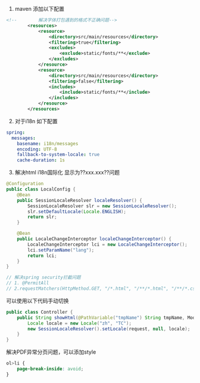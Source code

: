 <!--/*@thymesVar id="company" type="com.ethan.system.pdf.controller.dto.Company"*/-->
<!--👆👆上述用法解决解析Intellij提示问题👆👆 @{see https://youtrack.jetbrains.com/issue/IDEA-290739/Thymeleaf-the-thymesVar-comment-for-fields-of-a-fragment-Object-param-intermittent-uncertainty-does-not-work} -->
<!--👇👇当此fragment继续嵌套子fragment的时候，子fragment需要使用以下注释 👇👇 @{see https://stackoverflow.com/questions/37774928/is-there-a-way-to-pass-parameters-to-thymeleaf-includes} -->
<!--@thymesVar id="data" type="com.ethan.system.pdf.controller.dto.Company"-->


1. maven 添加以下配置
```xml
<!--        解决字体打包遇到的格式不正确问题-->
        <resources>
            <resource>
                <directory>src/main/resources</directory>
                <filtering>true</filtering>
                <excludes>
                    <exclude>static/fonts/**</exclude>
                </excludes>
            </resource>
            <resource>
                <directory>src/main/resources</directory>
                <filtering>false</filtering>
                <includes>
                    <include>static/fonts/**</include>
                </includes>
            </resource>
        </resources>
```
2. 对于i18n 如下配置
```yaml
spring:
  messages:
    basename: i18n/messages
    encoding: UTF-8
    fallback-to-system-locale: true
    cache-duration: 1s
```

3. 解决html i18n国际化 显示为??xxx.xxx??问题
```java
@Configuration
public class LocalConfig {
    @Bean
    public SessionLocaleResolver localeResolver() {
        SessionLocaleResolver slr = new SessionLocaleResolver();
        slr.setDefaultLocale(Locale.ENGLISH);
        return slr;
    }

    @Bean
    public LocaleChangeInterceptor localeChangeInterceptor() {
        LocaleChangeInterceptor lci = new LocaleChangeInterceptor();
        lci.setParamName("lang");
        return lci;
    }
}

// 解决spring security拦截问题
// 1. @PermitAll
// 2.requestMatchers(HttpMethod.GET, "/*.html", "/**/*.html", "/**/*.css", "/**/*.js", "/favicon.ico", "/css/**","/img/**","/fonts/**").permitAll()
```
可以使用以下代码手动切换
```java
public class Controller {
    public String showHtml(@PathVariable("tmpName") String tmpName, Model mode, HttpServletRequest request) throws IOException {
        Locale locale = new Locale("zh", "TC");
        new SessionLocaleResolver().setLocale(request, null, locale);
    }
}
```


解决PDF异常分页问题，可以添加style
```css
ol>li {
    page-break-inside: avoid;
}
```
